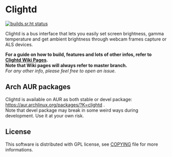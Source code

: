 # Clightd

[![builds.sr.ht status](https://builds.sr.ht/~fededp/clightd.svg)](https://builds.sr.ht/~fededp/clightd?)

Clightd is a bus interface that lets you easily set screen brightness, gamma temperature and get ambient brightness through webcam frames capture or ALS devices.

**For a guide on how to build, features and lots of other infos, refer to [Clightd Wiki Pages](https://github.com/FedeDP/Clightd/wiki).**  
**Note that Wiki pages will always refer to master branch.**  
*For any other info, please feel free to open an issue.*  

## Arch AUR packages
Clightd is available on AUR as both stable or devel package: https://aur.archlinux.org/packages/?K=clightd .  
Note that devel package may break in some weird ways during development. Use it at your own risk.

## License
This software is distributed with GPL license, see [COPYING](https://github.com/FedeDP/Clightd/blob/master/COPYING) file for more informations.
